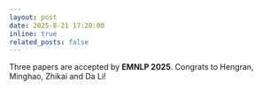 ```yaml
---
layout: post
date: 2025-8-21 17:20:00
inline: true
related_posts: false
---
```


Three papers are accepted by **EMNLP 2025**. Congrats to Hengran, Minghao, Zhikai and Da Li!
